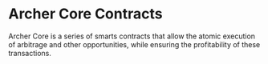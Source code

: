 # Archer Core Contracts

Archer Core is a series of smarts contracts that allow the atomic execution of arbitrage and other opportunities, while ensuring the profitability of these transactions.